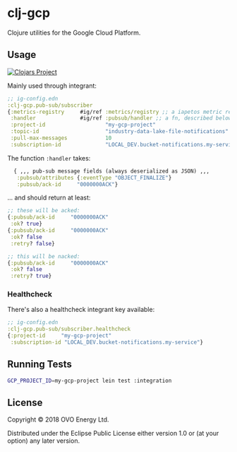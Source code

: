 # clj-gcp

Clojure utilities for the Google Cloud Platform.


## Usage

[![Clojars Project](https://img.shields.io/clojars/v/ovotech/clj-gcp.svg)](https://clojars.org/ovotech/clj-gcp)

Mainly used through integrant:

```clojure
;; ig-config.edn
:clj-gcp.pub-sub/subscriber
{:metrics-registry     #ig/ref :metrics/registry ;; a iapetos metric registry
 :handler              #ig/ref :pubsub/handler ;; a fn, described below
 :project-id                   "my-gcp-project"
 :topic-id                     "industry-data-lake-file-notifications"
 :pull-max-messages            10
 :subscription-id              "LOCAL_DEV.bucket-notifications.my-service"}
```

The function `:handler` takes:
```clojure
  { ,,, pub-sub message fields (always deserialized as JSON) ,,,
   :pubsub/attributes {:eventType "OBJECT_FINALIZE"}
   :pubsub/ack-id     "0000000ACK"}
```
... and should return at least:
```clojure
;; these will be acked:
{:pubsub/ack-id     "0000000ACK"
 :ok? true}
{:pubsub/ack-id     "0000000ACK"
 :ok? false
 :retry? false}

;; this will be nacked:
{:pubsub/ack-id     "0000000ACK"
 :ok? false
 :retry? true}
```


### Healthcheck

There's also a healthcheck integrant key available:

```clojure
;; ig-config.edn
:clj-gcp.pub-sub/subscriber.healthcheck
{:project-id     "my-gcp-project"
 :subscription-id "LOCAL_DEV.bucket-notifications.my-service"}
```


## Running Tests

```bash
GCP_PROJECT_ID=my-gcp-project lein test :integration
```


## License

Copyright © 2018 OVO Energy Ltd.

Distributed under the Eclipse Public License either version 1.0 or (at
your option) any later version.
